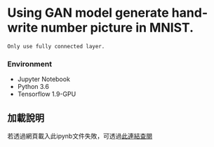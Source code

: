 # Using GAN model generate hand-write number picture in MNIST.
```
Only use fully connected layer.
```
### Environment
* Jupyter Notebook
* Python 3.6
* Tensorflow 1.9-GPU
## 加載說明
若透過網頁載入此ipynb文件失敗，可透過[此連結查閱](https://nbviewer.jupyter.org/github/JusticeLeee/GAN_For_MNIST/blob/master/GAN_MNIST.ipynb)

